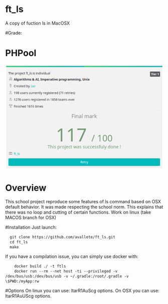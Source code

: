 # ft_ls
A copy of fuction ls in MacOSX

#Grade:
# PHPool
![Grade image](/ftls_grade.png?raw=true)


# Overview
This school project reproduce some features of ls command based on OSX default behavior.
It was made respecting the school norm. This explains that there was no loop and cutting of certain functions.
Work on linux (take MACOS branch for OSX)

#Installation
Just launch:
```
  git clone https://github.com/avallete/ft_ls.git
  cd ft_ls
  make
```

If you have a compilation issue, you can simply use docker with:
```
	docker build ./ -t ftls
	docker run --rm --net host -ti --privileged -v /dev/bus/usb:/dev/bus/usb -v ~/.gradle:/root/.gradle -v \$PWD:/myApp:rw
```

#Options
On linux you can use: ltarR1AuScg options.
On OSX you can use: ltarR1AuUScg options.
